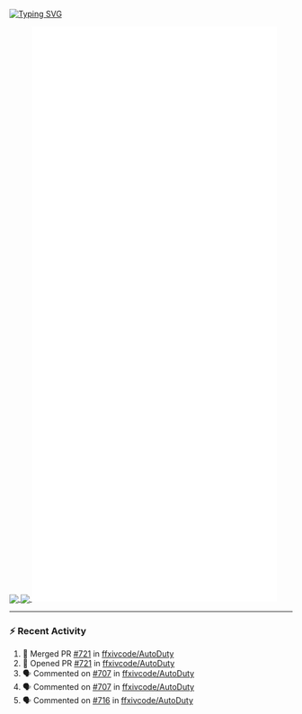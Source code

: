 [![Typing SVG](https://readme-typing-svg.demolab.com?font=Fira+Code&duration=1000&pause=1000&multiline=true&repeat=false&width=435&lines=Simon+Latusek+%7C+Gameplay+Engineer)](https://git.io/typing-svg)

<a href="https://github.com/anuraghazra/github-readme-stats">
  <img height=200 align="center" src="https://github-readme-stats.vercel.app/api?username=erdelf&theme=radical" />
</a>
<a href="https://github.com/anuraghazra/convoychat">
  <img height=200 align="center" src="https://streak-stats.demolab.com?user=erdelf&theme=radical&mode=weekly" />
</a>

<picture>
  <img src="/github-metrics.svg" alt="Metrics">
</picture>

---

### :zap: Recent Activity
<!--START_SECTION:activity-->
1. 🎉 Merged PR [#721](https://github.com/ffxivcode/AutoDuty/pull/721) in [ffxivcode/AutoDuty](https://github.com/ffxivcode/AutoDuty)
2. 💪 Opened PR [#721](https://github.com/ffxivcode/AutoDuty/pull/721) in [ffxivcode/AutoDuty](https://github.com/ffxivcode/AutoDuty)
3. 🗣 Commented on [#707](https://github.com/ffxivcode/AutoDuty/issues/707#issuecomment-2564709770) in [ffxivcode/AutoDuty](https://github.com/ffxivcode/AutoDuty)
4. 🗣 Commented on [#707](https://github.com/ffxivcode/AutoDuty/issues/707#issuecomment-2564707974) in [ffxivcode/AutoDuty](https://github.com/ffxivcode/AutoDuty)
5. 🗣 Commented on [#716](https://github.com/ffxivcode/AutoDuty/issues/716#issuecomment-2564425736) in [ffxivcode/AutoDuty](https://github.com/ffxivcode/AutoDuty)
<!--END_SECTION:activity-->

<!--
**erdelf/erdelf** is a ✨ _special_ ✨ repository because its `README.md` (this file) appears on your GitHub profile.

Here are some ideas to get you started:

- 🔭 I’m currently working on ...
- 🌱 I’m currently learning ...
- 👯 I’m looking to collaborate on ...
- 🤔 I’m looking for help with ...
- 💬 Ask me about ...
- 📫 How to reach me: ...
- 😄 Pronouns: ...
- ⚡ Fun fact: ...
-->
